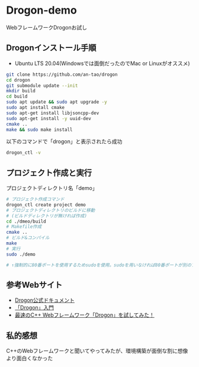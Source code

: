 # Drogon-demo
WebフレームワークDrogonお試し

## Drogonインストール手順
- Ubuntu LTS 20.04(Windowsでは面倒だったのでMac or Linuxがオススメ)<br>

``` bash
git clone https://github.com/an-tao/drogon
cd drogon
git submodule update --init
mkdir build
cd build
sudo apt update && sudo apt upgrade -y
sudo apt install cmake
sudo apt-get install libjsoncpp-dev
sudo apt-get install -y uuid-dev
cmake ..
make && sudo make install
```

以下のコマンドで「drogon」と表示されたら成功
``` bash
drogon_ctl -v
```

## プロジェクト作成と実行

プロジェクトディレクトリ名「demo」

``` bash
# プロジェクト作成コマンド
drogon_ctl create project demo
# プロジェクトディレクトリのビルドに移動
# (ビルドディレクトリが無ければ作成)
cd ./dmeo/build
# Makefile作成
cmake ..
# ビルド&コンパイル
make
# 実行
sudo ./demo

# ↑強制的に80番ポートを使用するためsudoを使用。sudoを用いなければ80番ポートが別のプロセスで使用されていた場合にはエラーになってしまう。
```

## 参考Webサイト
- [Drogon公式ドキュメント](https://drogon.docsforge.com/)
- [「Drogon」入門](https://zenn.dev/cork/articles/drogon_tutorial)
- [最速のC++ Webフレームワーク「Drogon」を試してみた！](https://rightcode.co.jp/blog/information-technology/fastest-c-web-framework-drogon-quick-start)

## 私的感想
C++のWebフレームワークと聞いてやってみたが、環境構築が面倒な割に想像より面白くなかった